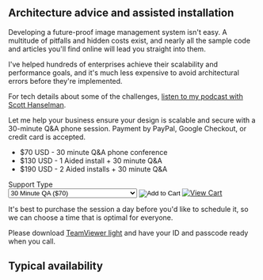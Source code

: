 ## Architecture advice and assisted installation

Developing a future-proof image management system isn't easy. A multitude of pitfalls and hidden costs exist, and nearly all the sample code and articles you'll find online will lead you straight into them. 

I've helped hundreds of enterprises achieve their scalability and performance goals, and it's much less expensive to avoid architectural errors before they're implemented.

For tech details about some of the challenges, [listen to my podcast with Scott Hanselman](http://www.hanselminutes.com/313/deep-inside-image-resizing-and-scaling-with-aspnet-and-iis-with-imageresizingnet-author-na).

Let me help your business ensure your design is scalable and secure with a 30-minute Q&A phone session. Payment by PayPal, Google Checkout, or credit card is accepted.

* $70 USD - 30 minute Q&A phone conference
* $130 USD - 1 Aided install + 30 minute Q&A
* $190 USD - 2 Aided installs + 30 minute Q&A

<form action="https://www.e-junkie.com/ecom/gb.php?c=cart&amp;i=939690&amp;cl=41912&amp;ejc=2" target="ej_ejc" method="POST" accept-charset="UTF-8">
Support Type<br/>
<select name="o1">
<option value="30 Minute QA">30 Minute QA ($70)</option>
<option value="1 Aided install + 30 Minute QA">1 Aided install + 30 Minute QA ($130)</option>
<option value="2 Aided installs + 30 Minute Q&amp;A">2 Aided installs + 30 Minute Q&amp;A ($190)</option>
<option value="Support Incident (Individual)">Support Incident (Individual) ($50)</option>
<option value="Support Incident (Business)">Support Incident (Business) ($100)</option>
</select>

<input type="image" src="http://www.e-junkie.com/ej/ej_add_to_cart.gif" border="0"  alt="Add to Cart" class="ec_ejc_thkbx" onClick="javascript:return EJEJC_lc(this.parentNode);"/>
<a href="https://www.e-junkie.com/ecom/gb.php?c=cart&amp;cl=41912&amp;ejc=2" target="ej_ejc" class="ec_ejc_thkbx" onClick="javascript:return EJEJC_lc(this);"><img src="http://www.e-junkie.com/ej/ej_view_cart.gif" border="0" alt="View Cart"/></a>
</form>

<script language="javascript" type="text/javascript">
<!--
function EJEJC_lc(th) { return false; }
// -->
</script>
<script src='http://www.e-junkie.com/ecom/box.js' type='text/javascript'></script>

It's best to purchase the session a day before you'd like to schedule it, so we can choose a time that is optimal for everyone. 

Please download [TeamViewer light](http://s.ndj7.com) and have your ID and passcode ready when you call. 

## Typical availability


<script language="javascript">
function isDstInEffect(off){
	var d = new Date();
	//get the start and end dates for dst:(these rules are US only)
	var     y= d.getUTCFullYear(), countstart= 8, countend= 1,
	dstart= new Date(Date.UTC(y, 2, 8, 2, 0, 0, 0)),
	dend= new Date(Date.UTC(y, 10, 1, 2, 0, 0, 0));
	while(dstart.getUTCDay()!== 0) dstart.setUTCDate(++countstart);
	while(dend.getUTCDay()!== 0) dend.setUTCDate(++countend);

	//get the GMT time for the localized dst start and end times:
	//dstart.setUTCMinutes(off);
	//dend.setUTCMinutes(off);

	// if the date passed in is between dst start and dst end, adjust the offset and label:
	return (dstart<= d && dend>= d);
}
var now = new Date();


var edtOffset = isDstInEffect(-5 * 60) ? -4: -5;//-4, -5
var localOffset = now.getTimezoneOffset() / -60;

var a = localOffset - edtOffset + 9;
var b = localOffset - edtOffset + 21;
var mins =  now.getMinutes().toString(); 
if (mins.length == 1) mins = mins + '0';

document.write("Mon-Fri <strong>" + a + ":00 to " + b + ":00</strong> based on your estimated local time of " + now.getHours() + ":" + mins + ". This is 9am to 9pm EDT (my time zone).");
</script>

